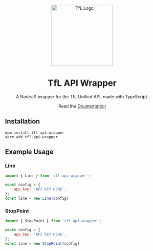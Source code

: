 <p align="center">
    <img width="200" src="https://blog.tfl.gov.uk/wp-content/uploads/2018/05/cropped-logo_roundel-2.png" alt="TfL Logo">
    <h1 align="center">TfL API Wrapper</h1>
    <p align="center">A NodeJS wrapper for the TfL Unified API, made with TypeScript.</p>
    <p align="center">Read the <a href="https://tfldoc.dparture.cc/">Doumentation</a></p>
</p>


## Installation
```
npm install tfl-api-wrapper
yarn add tfl-api-wrapper
```

## Example Usage

### Line
```js
import { Line } from 'tfl-api-wrapper';

const config = {
    app_key: 'API KEY HERE',
};
const line = new Line(config)
```

### StopPoint

```js
import { StopPoint } from 'tfl-api-wrapper';

const config = {
    app_key: 'API KEY HERE',
};
const line = new StopPoint(config)
```
